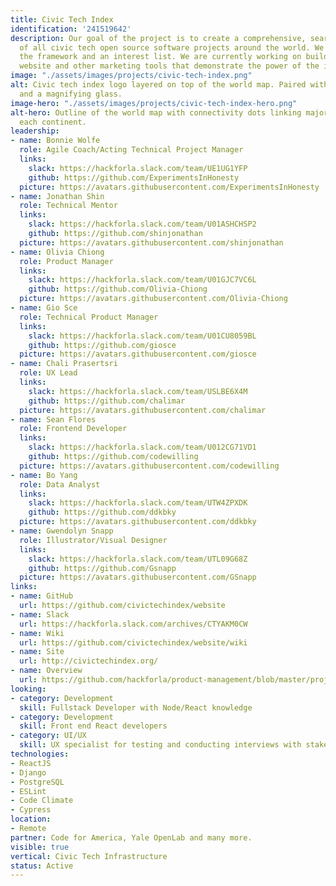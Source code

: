 ```yaml
---
title: Civic Tech Index
identification: '241519642'
description: Our goal of the project is to create a comprehensive, searchable index
  of all civic tech open source software projects around the world. We have created
  the framework and an interest list. We are currently working on building out the
  website and other marketing tools that demonstrate the power of the index.
image: "./assets/images/projects/civic-tech-index.png"
alt: Civic tech index logo layered on top of the world map. Paired with a globe icon
  and a magnifying glass.
image-hero: "./assets/images/projects/civic-tech-index-hero.png"
alt-hero: Outline of the world map with connectivity dots linking major cities on
  each continent.
leadership:
- name: Bonnie Wolfe
  role: Agile Coach/Acting Technical Project Manager
  links:
    slack: https://hackforla.slack.com/team/UE1UG1YFP
    github: https://github.com/ExperimentsInHonesty
  picture: https://avatars.githubusercontent.com/ExperimentsInHonesty
- name: Jonathan Shin
  role: Technical Mentor
  links:
    slack: https://hackforla.slack.com/team/U01ASHCHSP2
    github: https://github.com/shinjonathan
  picture: https://avatars.githubusercontent.com/shinjonathan
- name: Olivia Chiong
  role: Product Manager
  links:
    slack: https://hackforla.slack.com/team/U01GJC7VC6L
    github: https://github.com/Olivia-Chiong
  picture: https://avatars.githubusercontent.com/Olivia-Chiong
- name: Gio Sce
  role: Technical Product Manager
  links:
    slack: https://hackforla.slack.com/team/U01CU8059BL
    github: https://github.com/giosce
  picture: https://avatars.githubusercontent.com/giosce
- name: Chali Prasertsri
  role: UX Lead
  links:
    slack: https://hackforla.slack.com/team/USLBE6X4M
    github: https://github.com/chalimar
  picture: https://avatars.githubusercontent.com/chalimar
- name: Sean Flores
  role: Frontend Developer
  links:
    slack: https://hackforla.slack.com/team/U012CG71VD1
    github: https://github.com/codewilling
  picture: https://avatars.githubusercontent.com/codewilling
- name: Bo Yang
  role: Data Analyst
  links:
    slack: https://hackforla.slack.com/team/UTW4ZPXDK
    github: https://github.com/ddkbky
  picture: https://avatars.githubusercontent.com/ddkbky
- name: Gwendolyn Snapp
  role: Illustrator/Visual Designer
  links:
    slack: https://hackforla.slack.com/team/UTL09G68Z
    github: https://github.com/Gsnapp
  picture: https://avatars.githubusercontent.com/GSnapp
links:
- name: GitHub
  url: https://github.com/civictechindex/website
- name: Slack
  url: https://hackforla.slack.com/archives/CTYAKM0CW
- name: Wiki
  url: https://github.com/civictechindex/website/wiki
- name: Site
  url: http://civictechindex.org/
- name: Overview
  url: https://github.com/hackforla/product-management/blob/master/project-one-sheets/Civic-Tech-Index-Product-One-Sheet.pdf
looking:
- category: Development
  skill: Fullstack Developer with Node/React knowledge
- category: Development
  skill: Front end React developers
- category: UI/UX
  skill: UX specialist for testing and conducting interviews with stakeholders
technologies:
- ReactJS
- Django
- PostgreSQL
- ESLint
- Code Climate
- Cypress
location:
- Remote
partner: Code for America, Yale OpenLab and many more.
visible: true
vertical: Civic Tech Infrastructure
status: Active
---
```



